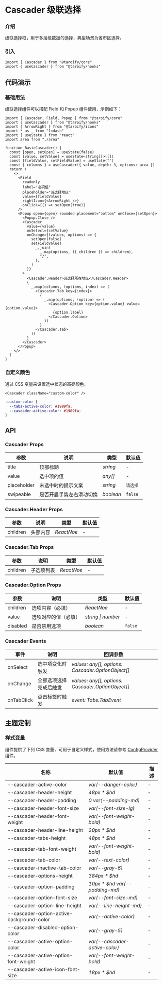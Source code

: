# Cascader 级联选择

### 介绍

级联选择框，用于多层级数据的选择，典型场景为省市区选择。

### 引入

```tsx
import { Cascader } from "@taroify/core"
import { useCascader } from "@taroify/hooks"
```

## 代码演示

### 基础用法

级联选择组件可以搭配 Field 和 Popup 组件使用，示例如下：

```tsx
import { Cascader, Field, Popup } from "@taroify/core"
import { useCascader } from "@taroify/hooks"
import { ArrowRight } from "@taroify/icons"
import * as _ from "lodash"
import { useState } from "react"
import area from "./area"

function BasicCascader() {
  const [open, setOpen] = useState(false)
  const [value, setValue] = useState<string[]>([])
  const [fieldValue, setFieldValue] = useState("")
  const { columns } = useCascader({ value, depth: 3, options: area })
  return (
    <>
      <Field
        readonly
        label="选项值"
        placeholder="请选择地区"
        value={fieldValue}
        rightIcon={<ArrowRight />}
        onClick={() => setOpen(true)}
      />
      <Popup open={open} rounded placement="bottom" onClose={setOpen}>
        <Popup.Close />
        <Cascader
          value={value}
          onSelect={setValue}
          onChange={(values, options) => {
            setOpen(false)
            setFieldValue(
              _.join(
                _.map(options, ({ children }) => children),
                "/",
              ),
            )
          }}
        >
          <Cascader.Header>请选择所在地区</Cascader.Header>
          {
            _.map(columns, (options, index) => (
              <Cascader.Tab key={index}>
                {
                  _.map(options, (option) => (
                    <Cascader.Option key={option.value} value={option.value}>
                      {option.label}
                    </Cascader.Option>
                  ))
                }
              </Cascader.Tab>
            ))
          }
        </Cascader>
      </Popup>
    </>
  )
}
```

### 自定义颜色

通过 CSS 变量来设置选中状态的高亮颜色。

```tsx
<Cascader className="custom-color" />
```

```scss
.custom-color {
  --tabs-active-color: #1989fa;
  --cascader-active-color: #1989fa;
}
```

## API

### Cascader Props

| 参数 | 说明 | 类型 | 默认值 |
| --- | --- | --- | --- |
| title | 顶部标题 | _string_ | - |
| value | 选中项的值 | _any[]_ | - | 
| placeholder | 未选中时的提示文案 | _string_ | `请选择` | 
| swipeable | 是否开启手势左右滑动切换 | _boolean_ | `false` |

### Cascader.Header Props

| 参数       | 说明         | 类型        | 默认值 |
| --------- | ------------ | ----------- | --- |
| children  | 头部内容      | _ReactNoe_  | - |

### Cascader.Tab Props

| 参数         | 说明           | 类型          | 默认值 | 
| ----------- | ------------- | ------------- | --- |
| children    | 子选项列表      | _ReactNoe_    | - |

### Cascader.Option Props

| 参数               | 说明                     | 类型               | 默认值 |
| ------------------ | ------------------------ | ---------------- | --- |
| children           | 选项内容（必填）         | _ReactNoe_          | - |
| value              | 选项对应的值（必填）     | _string \| number_   | - |
| disabled           | 是否禁用选项             | _boolean_          | `false` |

### Cascader Events

| 事件      | 说明                   | 回调参数                               |
| --------- | ---------------------- | -------------------------------------- |
| onSelect    | 选中项变化时触发       | _values: any[], options: Cascader.OptionObject[]_ |
| onChange    | 全部选项选择完成后触发 | _values: any[], options: Cascader.OptionObject[]_ |
| onTabClick | 点击标签时触发         | _event: Tabs.TabEvent_      |

## 主题定制

### 样式变量

组件提供了下列 CSS 变量，可用于自定义样式，使用方法请参考 [ConfigProvider](/components/config-provider/) 组件。

| 名称                                        | 默认值                            | 描述  |
|-------------------------------------------|--------------------------------|-----|
| --cascader-active-color                   | _var(--danger-color)_          | -   |
| --cascader-header-height                  | _48px * $hd_                   | -   |
| --cascader-header-padding                 | _0 var(--padding-md)_          | -   |
| --cascader-header-font-size               | _var(--font-size-lg)_          | -   |
| --cascader-header-font-weight             | _var(--font-weight-bold)_      | -   |
| --cascader-header-line-height             | _20px * $hd_                   | -   |
| --cascader-tabs-height                    | _48px * $hd_                   | -   |
| --cascader-tab-font-weight                | _var(--font-weight-bold)_      | -   |
| --cascader-tab-color                      | _var(--text-color)_            | -   |
| --cascader-inactive-tab-color             | _var(--gray-6)_                | -   |
| --cascader-options-height                 | _384px * $hd_                  | -   |
| --cascader-option-padding                 | _10px * $hd var(--padding-md)_ | -   |
| --cascader-option-font-size               | _var(--font-size-md)_          | -   |
| --cascader-option-line-height             | _var(--line-height-md)_        | -   |
| --cascader-option-active-background-color | _var(--active-color)_          | -   |
| --cascader-disabled-option-color          | _var(--gray-5)_                | -   |
| --cascader-active-option-color            | _var(--cascader-active-color)_ | -   |
| --cascader-active-option-font-weight      | _var(--font-weight-bold)_      | -   |
| --cascader-active-icon-font-size          | _18px * $hd_                   | -   |

